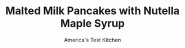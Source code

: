 ---
layout: ../../layouts/MarkdownPostLayout.astro
title: Malted Milk Pancakes with Nutella Maple Syrup
author: America's Test Kitchen
pubDate: 2023-03-15
description: "These tall, tangy cakes raise the bar for your holiday breakfast."
image_url: https://res.cloudinary.com/hksqkdlah/image/upload/ar_1:1,c_fill,dpr_2.0,f_auto,fl_lossy.progressive.strip_profile,g_faces:auto,q_auto:low,w_344/SFS_MaltedMilkPancakesChocolateHazelnutSyrup-26_ge9dt0
tags: ["Main Courses","Chocolate","Breakfast & Brunch","Cookbook Collection"]
calories: 2537
protein: 12
carbohydrates: 96
fats: 
fiber: 2
ingredients: ["1 1/2 cups (7½ ounces), all-purpose flour","1/4 cup (1¾ ounces), sugar","1/4 cup (1 1/8 ounces), malted milk powder","1 tablespoon, baking powder","1/2 teaspoon, baking soda","1 1/4 teaspoons, table salt","1 1/4 cups plus 2 tablespoons, buttermilk","2 , large eggs","4 tablespoons, unsalted butter, melted and cooled slightly","1 teaspoon, vegetable oil, plus extra as needed","1/2 cup, maple syrup","1/4 cup, Nutella","1/2 teaspoon, table salt"]
serves: 4
time: "1 hour"
instructions: ["FOR THE PANCAKES: Adjust oven rack to middle position and heat oven to 200 degrees. Set wire rack in rimmed baking sheet and place sheet in oven.","Whisk flour, sugar, milk powder, baking powder, baking soda, and salt together in medium bowl. Whisk buttermilk, eggs, and melted butter together in separate bowl (butter may form clumps; this is OK).","Make well in center of flour mixture and pour in buttermilk mixture; gently whisk until just combined (batter should remain lumpy, with few streaks of flour). Do not overmix. Let batter sit for 10 minutes. (Do not stir batter after resting.)","FOR THE NUTELLA MAPLE SYRUP: Meanwhile, whisk maple syrup, Nutella, and salt in bowl until combined.","Heat oil in 12-inch nonstick skillet over medium heat for 3 minutes. Using paper towels, carefully wipe out oil, leaving thin film on bottom and sides of skillet.","Using ¼-cup dry measuring cup, portion batter into skillet in 3 places. Cook until edges of pancakes are set, bubbles on surface are just beginning to break, and underside is golden brown, about 3 minutes.","Using thin, wide spatula, flip pancakes and continue to cook until second side is golden brown, 1 to 2 minutes longer. Transfer pancakes to prepared wire rack in oven (or serve as they're ready). Repeat with remaining batter, using extra oil and adjusting heat as necessary if pancakes begin to darken too quickly. Serve with Nutella maple syrup."]
nutrition: ["395 mg Potassium","564 mg Phosphorus","446 mg Calcium","4 mg Iron","47 mg Magnesium","646 mg Sodium","1 mg Zinc","22 g Fat","3 mg Niacin (B3)","5 g Monounsaturated","1 g Polyunsaturated","1 mg Riboflavin (B2)","127 mg Cholesterol","14 g Saturated","2 g Fiber","81 µg Folic acid","35 µg Folate (food)","51 g Sugars","1 µg Vitamin K","123 g Water","96 g Carbs","174 µg Folate equivalent (total)","12 g Protein","1 mg Vitamin E","151 µg Vitamin A","634 kcal Energy","46 g Sugars, added","2537 calories"]
notes: "Do not stir the batter after letting it rest in step 3. Stirring bursts the bubbles created when the baking soda reacts with the buttermilk; these bubbles give the pancakes lift as they cook. The pancakes can be cooked on an electric griddle; set the griddle temperature to 350 degrees and cook the pancakes as directed. This recipe can easily be halved to serve two or doubled to serve a crowd."
---
